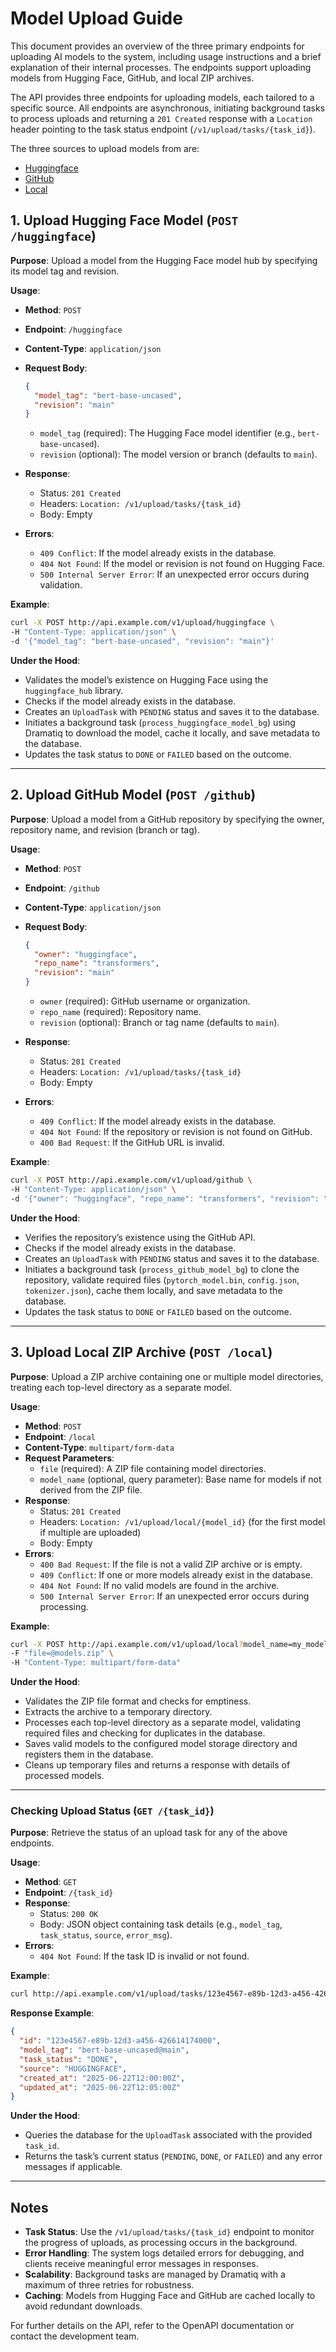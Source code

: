 # Model Upload Guide

This document provides an overview of the three primary endpoints for uploading AI models to the system, including usage instructions and a brief explanation of their internal processes. The endpoints support uploading models from Hugging Face, GitHub, and local ZIP archives.

The API provides three endpoints for uploading models, each tailored to a specific source. All endpoints are asynchronous, initiating background tasks to process uploads and returning a `201 Created` response with a `Location` header pointing to the task status endpoint (`/v1/upload/tasks/{task_id}`).

The three sources to upload models from are:

- [Huggingface](#1-upload-hugging-face-model-post-huggingface)
- [GitHub](#2-upload-github-model-post-github)
- [Local](#3-upload-local-zip-archive-post-local)

## 1. Upload Hugging Face Model (`POST /huggingface`)

**Purpose**: Upload a model from the Hugging Face model hub by specifying its model tag and revision.

**Usage**:

- **Method**: `POST`
- **Endpoint**: `/huggingface`
- **Content-Type**: `application/json`
- **Request Body**:

  ```json
  {
    "model_tag": "bert-base-uncased",
    "revision": "main"
  }
  ```

  - `model_tag` (required): The Hugging Face model identifier (e.g., `bert-base-uncased`).
  - `revision` (optional): The model version or branch (defaults to `main`).
- **Response**:
  - Status: `201 Created`
  - Headers: `Location: /v1/upload/tasks/{task_id}`
  - Body: Empty
- **Errors**:
  - `409 Conflict`: If the model already exists in the database.
  - `404 Not Found`: If the model or revision is not found on Hugging Face.
  - `500 Internal Server Error`: If an unexpected error occurs during validation.

**Example**:

```bash
curl -X POST http://api.example.com/v1/upload/huggingface \
-H "Content-Type: application/json" \
-d '{"model_tag": "bert-base-uncased", "revision": "main"}'
```

**Under the Hood**:

- Validates the model’s existence on Hugging Face using the `huggingface_hub` library.
- Checks if the model already exists in the database.
- Creates an `UploadTask` with `PENDING` status and saves it to the database.
- Initiates a background task (`process_huggingface_model_bg`) using Dramatiq to download the model, cache it locally, and save metadata to the database.
- Updates the task status to `DONE` or `FAILED` based on the outcome.

---

## 2. Upload GitHub Model (`POST /github`)

**Purpose**: Upload a model from a GitHub repository by specifying the owner, repository name, and revision (branch or tag).

**Usage**:

- **Method**: `POST`
- **Endpoint**: `/github`
- **Content-Type**: `application/json`
- **Request Body**:

  ```json
  {
    "owner": "huggingface",
    "repo_name": "transformers",
    "revision": "main"
  }
  ```

  - `owner` (required): GitHub username or organization.
  - `repo_name` (required): Repository name.
  - `revision` (optional): Branch or tag name (defaults to `main`).
- **Response**:
  - Status: `201 Created`
  - Headers: `Location: /v1/upload/tasks/{task_id}`
  - Body: Empty
- **Errors**:
  - `409 Conflict`: If the model already exists in the database.
  - `404 Not Found`: If the repository or revision is not found on GitHub.
  - `400 Bad Request`: If the GitHub URL is invalid.

**Example**:

```bash
curl -X POST http://api.example.com/v1/upload/github \
-H "Content-Type: application/json" \
-d '{"owner": "huggingface", "repo_name": "transformers", "revision": "main"}'
```

**Under the Hood**:

- Verifies the repository’s existence using the GitHub API.
- Checks if the model already exists in the database.
- Creates an `UploadTask` with `PENDING` status and saves it to the database.
- Initiates a background task (`process_github_model_bg`) to clone the repository, validate required files (`pytorch_model.bin`, `config.json`, `tokenizer.json`), cache them locally, and save metadata to the database.
- Updates the task status to `DONE` or `FAILED` based on the outcome.

---

## 3. Upload Local ZIP Archive (`POST /local`)

**Purpose**: Upload a ZIP archive containing one or multiple model directories, treating each top-level directory as a separate model.

**Usage**:

- **Method**: `POST`
- **Endpoint**: `/local`
- **Content-Type**: `multipart/form-data`
- **Request Parameters**:
  - `file` (required): A ZIP file containing model directories.
  - `model_name` (optional, query parameter): Base name for models if not derived from the ZIP file.
- **Response**:
  - Status: `201 Created`
  - Headers: `Location: /v1/upload/local/{model_id}` (for the first model if multiple are uploaded)
  - Body: Empty
- **Errors**:
  - `400 Bad Request`: If the file is not a valid ZIP archive or is empty.
  - `409 Conflict`: If one or more models already exist in the database.
  - `404 Not Found`: If no valid models are found in the archive.
  - `500 Internal Server Error`: If an unexpected error occurs during processing.

**Example**:

```bash
curl -X POST http://api.example.com/v1/upload/local?model_name=my_model \
-F "file=@models.zip" \
-H "Content-Type: multipart/form-data"
```

**Under the Hood**:

- Validates the ZIP file format and checks for emptiness.
- Extracts the archive to a temporary directory.
- Processes each top-level directory as a separate model, validating required files and checking for duplicates in the database.
- Saves valid models to the configured model storage directory and registers them in the database.
- Cleans up temporary files and returns a response with details of processed models.

---

### Checking Upload Status (`GET /{task_id}`)

**Purpose**: Retrieve the status of an upload task for any of the above endpoints.

**Usage**:

- **Method**: `GET`
- **Endpoint**: `/{task_id}`
- **Response**:
  - Status: `200 OK`
  - Body: JSON object containing task details (e.g., `model_tag`, `task_status`, `source`, `error_msg`).
- **Errors**:
  - `404 Not Found`: If the task ID is invalid or not found.

**Example**:

```bash
curl http://api.example.com/v1/upload/tasks/123e4567-e89b-12d3-a456-426614174000
```

**Response Example**:

```json
{
  "id": "123e4567-e89b-12d3-a456-426614174000",
  "model_tag": "bert-base-uncased@main",
  "task_status": "DONE",
  "source": "HUGGINGFACE",
  "created_at": "2025-06-22T12:00:00Z",
  "updated_at": "2025-06-22T12:05:00Z"
}
```

**Under the Hood**:

- Queries the database for the `UploadTask` associated with the provided `task_id`.
- Returns the task’s current status (`PENDING`, `DONE`, or `FAILED`) and any error messages if applicable.

---

## Notes

- **Task Status**: Use the `/v1/upload/tasks/{task_id}` endpoint to monitor the progress of uploads, as processing occurs in the background.
- **Error Handling**: The system logs detailed errors for debugging, and clients receive meaningful error messages in responses.
- **Scalability**: Background tasks are managed by Dramatiq with a maximum of three retries for robustness.
- **Caching**: Models from Hugging Face and GitHub are cached locally to avoid redundant downloads.

For further details on the API, refer to the OpenAPI documentation or contact the development team.
